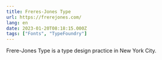 ```yaml
---
title: Freres-Jones Type
url: https://frerejones.com/
lang: en
date: 2023-01-20T08:18:15.000Z
tags: ["Fonts", "TypeFoundry"]
---
```


Frere-Jones Type is a type design practice in New York City.
